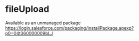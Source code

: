 # fileUpload
Available as an unmanaged package https://login.salesforce.com/packaging/installPackage.apexp?p0=04t360000009bLJ
